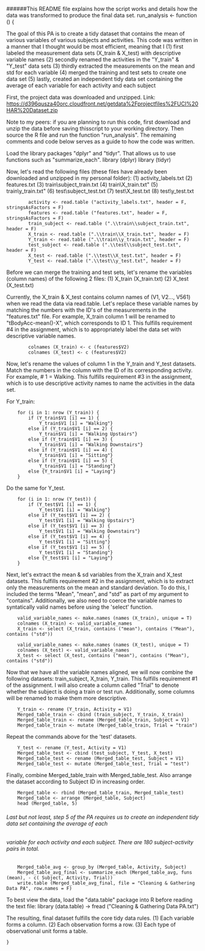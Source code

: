 ######This README file explains how the script works and details how the data was transformed to produce the final data set.
run_analysis <- function () {

The goal of this PA is to create a tidy dataset that contains the mean of various variables of various subjects and activities. This code was written in a manner that I thought would be most efficient, meaning that I
(1) first labeled the measurement data sets (X_train & X_test) with descriptive variable names
(2) secondly renamed the activities in the "Y_train" & "Y_test" data sets
(3) thirdly extracted the measurements on the mean and std for each variable
(4) merged the training and test sets to create one data set
(5) lastly, created an independent tidy data set containing the average of each variable for each activity and each subject
 
First, the project data was downloaded and unzipped. Link: https://d396qusza40orc.cloudfront.net/getdata%2Fprojectfiles%2FUCI%20HAR%20Dataset.zip 

Note to my peers: if you are planning to run this code, first download and unzip the data before saving thisscript to your working directory. Then source the R file and run the function "run_analysis". The remaining comments and code below serves as a guide to how the code was written.

Load the library packages "dplyr" and "tidyr". That allows us to use functions such as "summarize_each".
			library (dplyr)
			library (tidyr)

Now, let's read the following files (these files have already been downloaded and unzipped in my personal folder): 
(1) activity_labels.txt
(2) features.txt
(3) train\subject_train.txt
(4) train\X_train.txt"
(5) train\y_train.txt"
(6) test\subject_test.txt
(7) test\X_test.txt
(8) test\y_test.txt

			activity <- read.table ("activity_labels.txt", header = F, stringsAsFactors = F)
			features <- read.table ("features.txt", header = F, stringsAsFactors = F)
			train_subject <- read.table (".\\train\\subject_train.txt", header = F)
			X_train <- read.table (".\\train\\X_train.txt", header = F)
			Y_train <- read.table (".\\train\\y_train.txt", header = F)
			test_subject <- read.table (".\\test\\subject_test.txt", header = F)
			X_test <- read.table (".\\test\\X_test.txt", header = F)
			Y_test <- read.table (".\\test\\y_test.txt", header = F)

Before we can merge the training and test sets, let's rename the variables (column names) of the following 2 files:
(1) X_train (X_train.txt)
(2) X_test (X_test.txt)

Currently, the X_train & X_test contains column names of (V1, V2..., V561) when we read the data via read.table. Let's replace these variable names by matching the numbers with the ID's of the measurements in the "features.txt" file. For example, X_train column 1 will be renamed to "tBodyAcc-mean()-X", which corresponds to ID 1. This fulfills requirement #4 in the assignment, which is to appropriately label the data set with descriptive variable names.

			colnames (X_train) <- c (features$V2)
			colnames (X_test) <- c (features$V2)

Now, let's rename the values of column 1 in the Y_train and Y_test datasets. Match the numbers in the column with the ID of its corresponding activity. For example, # 1 = Walking. This fulfills requirement #3 in the assignment, which is to use descriptive activity names to name the activities in the data set.

For Y_train:

		for (i in 1: nrow (Y_train)) {
			if (Y_train$V1 [i] == 1) {
				Y_train$V1 [i] = "Walking"}
			else if (Y_train$V1 [i] == 2) {
				Y_train$V1 [i] = "Walking Upstairs"}
			else if (Y_train$V1 [i] == 3) {
				Y_train$V1 [i] = "Walking Downstairs"}
			else if (Y_train$V1 [i] == 4) {
				Y_train$V1 [i] = "Sitting"}
			else if (Y_train$V1 [i] == 5) {
				Y_train$V1 [i] = "Standing"}
			else {Y_train$V1 [i] = "Laying"}
		}

Do the same for Y_test.

		for (i in 1: nrow (Y_test)) {
			if (Y_test$V1 [i] == 1) {
				Y_test$V1 [i] = "Walking"}
			else if (Y_test$V1 [i] == 2) {
				Y_test$V1 [i] = "Walking Upstairs"}
			else if (Y_test$V1 [i] == 3) {
				Y_test$V1 [i] = "Walking Downstairs"}
			else if (Y_test$V1 [i] == 4) {
				Y_test$V1 [i] = "Sitting"}
			else if (Y_test$V1 [i] == 5) {
				Y_test$V1 [i] = "Standing"}
			else {Y_test$V1 [i] = "Laying"}
		}

Next, let's extract the mean & sd variables from the X_train and X_test datasets. This fulfills requirement #2 in the assignment, which is to extract only the measurements on the mean and standard deviation. To do this, I included the terms "Mean", "mean", and "std" as part of my argument to "contains". Additionally, we also need to coerce the variable names to syntatically valid names before using the 'select' function.

		valid_variable_names <- make.names (names (X_train), unique = T)
		colnames (X_train) <- valid_variable_names
		X_train <- select (X_train, contains ("mean"), contains ("Mean"), contains ("std"))

		valid_variable_names <- make.names (names (X_test), unique = T)
		colnames (X_test) <- valid_variable_names
		X_test <- select (X_test, contains ("mean"), contains ("Mean"), contains ("std"))

Now that we have all the variable names aligned, we will now combine the following datasets: train_subject, X_train, Y_train. This fulfills requirement #1 of the assignment. I will also create a column called "Trial" to denote whether the subject is doing a train or test run. Additionally, some columns will be renamed to make them more descriptive. 

		Y_train <- rename (Y_train, Activity = V1)
		Merged_table_train <- cbind (train_subject, Y_train, X_train)
		Merged_table_train <- rename (Merged_table_train, Subject = V1)
		Merged_table_train <- mutate (Merged_table_train, Trial = "train")

Repeat the commands above for the 'test' datasets.

		Y_test <- rename (Y_test, Activity = V1)
		Merged_table_test <- cbind (test_subject, Y_test, X_test)
		Merged_table_test <- rename (Merged_table_test, Subject = V1)
		Merged_table_test <- mutate (Merged_table_test, Trial = "test")

Finally, combine Merged_table_train with Merged_table_test. Also arrange the dataset according to Subject ID in increasing order.
			
		Merged_table <- rbind (Merged_table_train, Merged_table_test)
		Merged_table <- arrange (Merged_table, Subject)
		head (Merged_table, 5)

###### Last but not least, step 5 of the PA requires us to create an independent tidy data set containing the average of each
######	  variable for each activity and each subject. There are 180 subject-activity pairs in total.

		Merged_table_avg <- group_by (Merged_table, Activity, Subject)
		Merged_table_avg_final <- summarize_each (Merged_table_avg, funs (mean), - c( Subject, Activity, Trial))
		write.table (Merged_table_avg_final, file = "Cleaning & Gathering Data PA", row.names = F)
		
To best view the data, load the "data.table" package into R before reading the text file: library (data.table) -> fread ("Cleaning & Gathering Data PA.txt")

The resulting, final dataset fulfills the core tidy data rules.
(1) Each variable forms a column.
(2) Each observation forms a row.
(3) Each type of observational unit forms a table.

	}

























